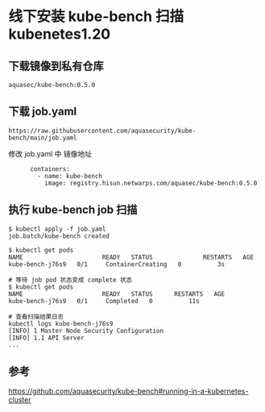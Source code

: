 # 线下安装 kube-bench 扫描kubenetes1.20

## 下载镜像到私有仓库

```
aquasec/kube-bench:0.5.0
```

## 下载 job.yaml

```
https://raw.githubusercontent.com/aquasecurity/kube-bench/main/job.yaml
```

修改 job.yaml 中 镜像地址

```
      containers:
        - name: kube-bench
          image: registry.hisun.netwarps.com/aquasec/kube-bench:0.5.0
```

## 执行 kube-bench job 扫描

```
$ kubectl apply -f job.yaml
job.batch/kube-bench created

$ kubectl get pods
NAME                      READY   STATUS              RESTARTS   AGE
kube-bench-j76s9   0/1     ContainerCreating   0          3s

# 等待 job pod 状态变成 complete 状态
$ kubectl get pods
NAME                      READY   STATUS      RESTARTS   AGE
kube-bench-j76s9   0/1     Completed   0          11s

# 查看扫描结果日志
kubectl logs kube-bench-j76s9
[INFO] 1 Master Node Security Configuration
[INFO] 1.1 API Server
...
```

## 参考

https://github.com/aquasecurity/kube-bench#running-in-a-kubernetes-cluster
